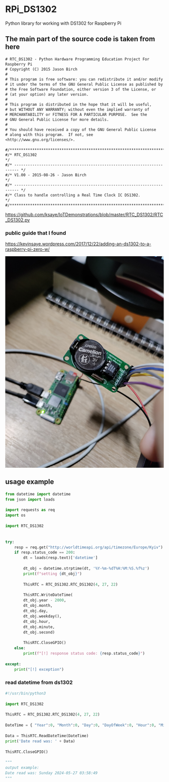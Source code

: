 # RPi_DS1302
Python library for working with DS1302 for Raspberry Pi

## The main part of the source code is taken from here
```
# RTC_DS1302 - Python Hardware Programming Education Project For Raspberry Pi
# Copyright (C) 2015 Jason Birch
#
# This program is free software: you can redistribute it and/or modify
# it under the terms of the GNU General Public License as published by
# the Free Software Foundation, either version 3 of the License, or
# (at your option) any later version.
#
# This program is distributed in the hope that it will be useful,
# but WITHOUT ANY WARRANTY; without even the implied warranty of
# MERCHANTABILITY or FITNESS FOR A PARTICULAR PURPOSE.  See the
# GNU General Public License for more details.
#
# You should have received a copy of the GNU General Public License
# along with this program.  If not, see <http://www.gnu.org/licenses/>.

#/****************************************************************************/
#/* RTC_DS1302                                                               */
#/* ------------------------------------------------------------------------ */
#/* V1.00 - 2015-08-26 - Jason Birch                                         */
#/* ------------------------------------------------------------------------ */
#/* Class to handle controlling a Real Time Clock IC DS1302.                 */
#/****************************************************************************/

```
https://github.com/ksaye/IoTDemonstrations/blob/master/RTC_DS1302/RTC_DS1302.py


### public guide that I found
https://kevinsaye.wordpress.com/2017/12/22/adding-an-ds1302-to-a-raspberry-pi-zero-w/

<p align="center">
 <img src="https://raw.githubusercontent.com/a1excoder/RPi_DS1302/main/ds1302.jpg"/>
</p>

## usage example
```python
from datetime import datetime
from json import loads

import requests as req
import os

import RTC_DS1302


try:
    resp = req.get("http://worldtimeapi.org/api/timezone/Europe/Kyiv")
    if resp.status_code == 200:
        dt = loads(resp.text)['datetime']

        dt_obj = datetime.strptime(dt, '%Y-%m-%dT%H:%M:%S.%f%z')
        print(f"setting {dt_obj}")

        ThisRTC = RTC_DS1302.RTC_DS1302(4, 27, 22)

        ThisRTC.WriteDateTime(
        dt_obj.year - 2000, 
        dt_obj.month, 
        dt_obj.day, 
        dt_obj.weekday(), 
        dt_obj.hour, 
        dt_obj.minute, 
        dt_obj.second)
        
        ThisRTC.CloseGPIO()
    else:
        print(f"[!] response status code: {resp.status_code}")

except:
    print("[!] exception")

```


### read datetime from ds1302
```python
#!/usr/bin/python3

import RTC_DS1302

ThisRTC = RTC_DS1302.RTC_DS1302(4, 27, 22)

DateTime = { "Year":0, "Month":0, "Day":0, "DayOfWeek":0, "Hour":0, "Minute":0, "Second":0 }

Data = ThisRTC.ReadDateTime(DateTime)
print('Date read was: ' + Data)

ThisRTC.CloseGPIO()

"""
output example:
Date read was: Sunday 2024-05-27 03:58:49
"""
```
